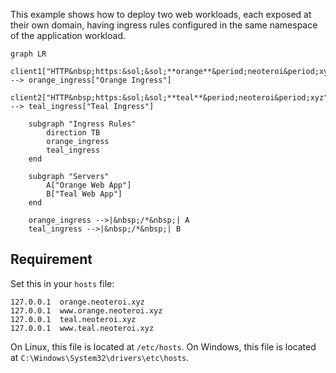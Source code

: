 This example shows how to deploy two web workloads, each exposed at their own domain,
having ingress rules configured in the same namespace of the application workload.

```mermaid
graph LR
    client1["HTTP&nbsp;https:&sol;&sol;**orange**&period;neoteroi&period;xyz"] --> orange_ingress["Orange Ingress"]
    client2["HTTP&nbsp;https:&sol;&sol;**teal**&period;neoteroi&period;xyz"] --> teal_ingress["Teal Ingress"]

    subgraph "Ingress Rules"
        direction TB
        orange_ingress
        teal_ingress
    end

    subgraph "Servers"
        A["Orange Web App"]
        B["Teal Web App"]
    end

    orange_ingress -->|&nbsp;/*&nbsp;| A
    teal_ingress -->|&nbsp;/*&nbsp;| B
```

## Requirement

Set this in your `hosts` file:

```
127.0.0.1  orange.neoteroi.xyz
127.0.0.1  www.orange.neoteroi.xyz
127.0.0.1  teal.neoteroi.xyz
127.0.0.1  www.teal.neoteroi.xyz
```

On Linux, this file is located at `/etc/hosts`.
On Windows, this file is located at `C:\Windows\System32\drivers\etc\hosts`.
